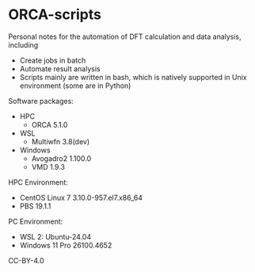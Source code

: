 # ORCA-scripts
Personal notes for the automation of DFT calculation and data analysis, including
- Create jobs in batch
- Automate result analysis
- Scripts mainly are written in bash, which is natively supported in Unix environment (some are in Python) 

Software packages:
- HPC
  - ORCA 5.1.0
- WSL
  - Multiwfn 3.8(dev) 
- Windows
  - Avogadro2 1.100.0
  - VMD 1.9.3

HPC Environment:
- CentOS Linux 7 3.10.0-957.el7.x86_64
- PBS 19.1.1

PC Environment:
- WSL 2: Ubuntu-24.04
- Windows 11 Pro 26100.4652


  
CC-BY-4.0
